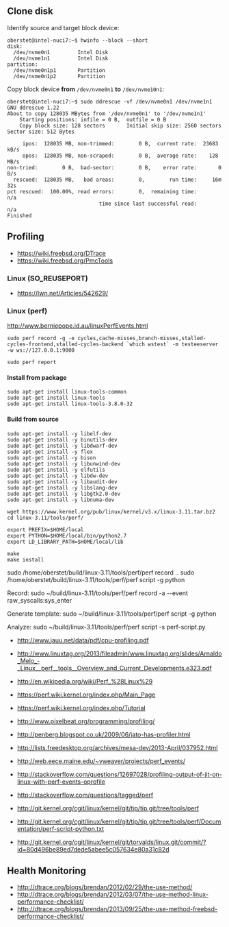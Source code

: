 ## Clone disk

Identify source and target block device:

```
oberstet@intel-nuci7:~$ hwinfo --block --short
disk:                                                           
  /dev/nvme0n1         Intel Disk
  /dev/nvme1n1         Intel Disk
partition:
  /dev/nvme0n1p1       Partition
  /dev/nvme0n1p2       Partition
```

Copy block device **from** `/dev/nvme0n1` **to** `/dev/nvme10n1`:

```
oberstet@intel-nuci7:~$ sudo ddrescue -vf /dev/nvme0n1 /dev/nvme1n1
GNU ddrescue 1.22
About to copy 128035 MBytes from '/dev/nvme0n1' to '/dev/nvme1n1'
    Starting positions: infile = 0 B,  outfile = 0 B
    Copy block size: 128 sectors       Initial skip size: 2560 sectors
Sector size: 512 Bytes

     ipos:  128035 MB, non-trimmed:        0 B,  current rate:  23683 kB/s
     opos:  128035 MB, non-scraped:        0 B,  average rate:    128 MB/s
non-tried:        0 B,  bad-sector:        0 B,    error rate:       0 B/s
  rescued:  128035 MB,   bad areas:        0,        run time:     16m 32s
pct rescued:  100.00%, read errors:        0,  remaining time:         n/a
                              time since last successful read:         n/a
Finished                                     
```

## Profiling
 * https://wiki.freebsd.org/DTrace
 * https://wiki.freebsd.org/PmcTools


### Linux (SO_REUSEPORT)

 * https://lwn.net/Articles/542629/


### Linux (perf)


http://www.berniepope.id.au/linuxPerfEvents.html



	sudo perf record -g -e cycles,cache-misses,branch-misses,stalled-cycles-frontend,stalled-cycles-backend `which wstest` -m testeeserver -w ws://127.0.0.1:9000

	sudo perf report

#### Install from package

	sudo apt-get install linux-tools-common 
	sudo apt-get install linux-tools
	sudo apt-get install linux-tools-3.8.0-32

#### Build from source

	sudo apt-get install -y libelf-dev
	sudo apt-get install -y binutils-dev
	sudo apt-get install -y libdwarf-dev
	sudo apt-get install -y flex
	sudo apt-get install -y bison
	sudo apt-get install -y libunwind-dev
	sudo apt-get install -y elfutils
	sudo apt-get install -y libdw-dev
	sudo apt-get install -y libaudit-dev
	sudo apt-get install -y libslang-dev
	sudo apt-get install -y libgtk2.0-dev
	sudo apt-get install -y libnuma-dev

	wget https://www.kernel.org/pub/linux/kernel/v3.x/linux-3.11.tar.bz2
	cd linux-3.11/tools/perf/

	export PREFIX=$HOME/local
	export PYTHON=$HOME/local/bin/python2.7
	export LD_LIBRARY_PATH=$HOME/local/lib

	make
	make install


sudo /home/oberstet/build/linux-3.11/tools/perf/perf record ..
sudo /home/oberstet/build/linux-3.11/tools/perf/perf script -g python



Record:
sudo ~/build/linux-3.11/tools/perf/perf record -a --event raw_syscalls:sys_enter

Generate template:
sudo ~/build/linux-3.11/tools/perf/perf script -g python

Analyze:
sudo ~/build/linux-3.11/tools/perf/perf script -s perf-script.py




 * http://www.jauu.net/data/pdf/cpu-profiling.pdf

 * http://www.linuxtag.org/2013/fileadmin/www.linuxtag.org/slides/Arnaldo_Melo_-_Linux__perf__tools__Overview_and_Current_Developments.e323.pdf
 * http://en.wikipedia.org/wiki/Perf_%28Linux%29
 * https://perf.wiki.kernel.org/index.php/Main_Page
 * https://perf.wiki.kernel.org/index.php/Tutorial
 * http://www.pixelbeat.org/programming/profiling/
 * http://penberg.blogspot.co.uk/2009/06/jato-has-profiler.html
 * http://lists.freedesktop.org/archives/mesa-dev/2013-April/037952.html
 * http://web.eece.maine.edu/~vweaver/projects/perf_events/
 * http://stackoverflow.com/questions/12697028/profiling-output-of-jit-on-linux-with-perf-events-oprofile
 * http://stackoverflow.com/questions/tagged/perf
 * http://git.kernel.org/cgit/linux/kernel/git/tip/tip.git/tree/tools/perf
 * http://git.kernel.org/cgit/linux/kernel/git/tip/tip.git/tree/tools/perf/Documentation/perf-script-python.txt
 * http://git.kernel.org/cgit/linux/kernel/git/torvalds/linux.git/commit/?id=80d496be89ed7dede5abee5c057634e80a31c82d

## Health Monitoring

 * http://dtrace.org/blogs/brendan/2012/02/29/the-use-method/
 * http://dtrace.org/blogs/brendan/2012/03/07/the-use-method-linux-performance-checklist/
 * http://dtrace.org/blogs/brendan/2013/09/25/the-use-method-freebsd-performance-checklist/

